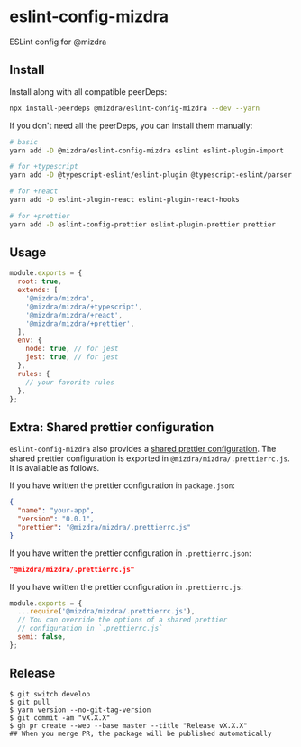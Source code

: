 # eslint-config-mizdra

ESLint config for @mizdra

## Install

Install along with all compatible peerDeps:

```bash
npx install-peerdeps @mizdra/eslint-config-mizdra --dev --yarn
```

If you don't need all the peerDeps, you can install them manually:

```bash
# basic
yarn add -D @mizdra/eslint-config-mizdra eslint eslint-plugin-import

# for +typescript
yarn add -D @typescript-eslint/eslint-plugin @typescript-eslint/parser typescript

# for +react
yarn add -D eslint-plugin-react eslint-plugin-react-hooks

# for +prettier
yarn add -D eslint-config-prettier eslint-plugin-prettier prettier
```

## Usage

<!-- prettier-ignore-start -->

```javascript
module.exports = {
  root: true,
  extends: [
    '@mizdra/mizdra',
    '@mizdra/mizdra/+typescript',
    '@mizdra/mizdra/+react',
    '@mizdra/mizdra/+prettier',
  ],
  env: {
    node: true, // for jest
    jest: true, // for jest
  },
  rules: {
    // your favorite rules
  },
};
```

<!-- prettier-ignore-end -->

## Extra: Shared prettier configuration

`eslint-config-mizdra` also provides a [shared prettier configuration](https://prettier.io/docs/en/configuration.html#sharing-configurations). The shared prettier configuration is exported in `@mizdra/mizdra/.prettierrc.js`. It is available as follows.

If you have written the prettier configuration in `package.json`:

```json
{
  "name": "your-app",
  "version": "0.0.1",
  "prettier": "@mizdra/mizdra/.prettierrc.js"
}
```

If you have written the prettier configuration in `.prettierrc.json`:

```json
"@mizdra/mizdra/.prettierrc.js"
```

If you have written the prettier configuration in `.prettierrc.js`:

```js
module.exports = {
  ...require('@mizdra/mizdra/.prettierrc.js'),
  // You can override the options of a shared prettier
  // configuration in `.prettierrc.js`
  semi: false,
};
```

## Release

```console
$ git switch develop
$ git pull
$ yarn version --no-git-tag-version
$ git commit -am "vX.X.X"
$ gh pr create --web --base master --title "Release vX.X.X"
## When you merge PR, the package will be published automatically
```

